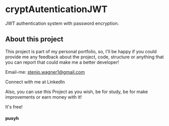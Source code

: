 # cryptAutenticationJWT
JWT authentication system with password encryption.
## About this project
  This project is part of my personal portfolio, so, I'll be happy if you could provide me any feedback about the project, code, structure or anything that you can report that could make me a better developer!
  
Email-me: stenio.wagner1@gmail.com

Connect with me at LinkedIn

Also, you can use this Project as you wish, be for study, be for make improvements or earn money with it!

It's free!

#### pusyh
